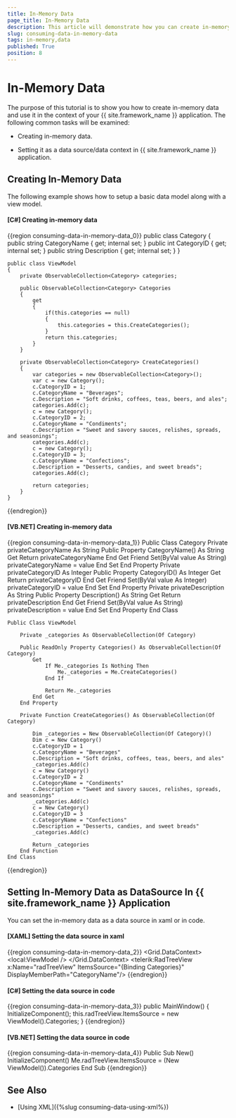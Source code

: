 ```yaml
---
title: In-Memory Data
page_title: In-Memory Data
description: This article will demonstrate how you can create in-memory data and use it in your {{ site.framework_name }} application.
slug: consuming-data-in-memory-data
tags: in-memory,data
published: True
position: 8
---
```


# In-Memory Data

The purpose of this tutorial is to show you how to create in-memory data and use it in the context of your {{ site.framework_name }} application. The following common tasks will be examined:

* Creating in-memory data. 

* Setting it as a data source/data context in {{ site.framework_name }} application.

## Creating In-Memory Data

The following example shows how to setup a basic data model along with a view model.

#### __[C#] Creating in-memory data__  
{{region consuming-data-in-memory-data_0}}
	public class Category
    {
        public string CategoryName { get; internal set; }
        public int CategoryID { get; internal set; }
        public string Description { get; internal set; }
    }

	public class ViewModel
    {
        private ObservableCollection<Category> categories;

        public ObservableCollection<Category> Categories
        {
            get
            {
                if(this.categories == null)
                {
                    this.categories = this.CreateCategories();
                }
                return this.categories;
            }
        }

        private ObservableCollection<Category> CreateCategories()
        {
            var categories = new ObservableCollection<Category>();
            var c = new Category();
            c.CategoryID = 1;
            c.CategoryName = "Beverages";
            c.Description = "Soft drinks, coffees, teas, beers, and ales";
            categories.Add(c);
            c = new Category();
            c.CategoryID = 2;
            c.CategoryName = "Condiments";
            c.Description = "Sweet and savory sauces, relishes, spreads, and seasonings";
            categories.Add(c);
            c = new Category();
            c.CategoryID = 3;
            c.CategoryName = "Confections";
            c.Description = "Desserts, candies, and sweet breads";
            categories.Add(c);

            return categories;
        }
    }
{{endregion}}

#### __[VB.NET] Creating in-memory data__

{{region consuming-data-in-memory-data_1}}
	Public Class Category
		Private privateCategoryName As String
		Public Property CategoryName() As String
			Get
				Return privateCategoryName
			End Get
			Friend Set(ByVal value As String)
				privateCategoryName = value
			End Set
		End Property
		Private privateCategoryID As Integer
		Public Property CategoryID() As Integer
			Get
				Return privateCategoryID
			End Get
			Friend Set(ByVal value As Integer)
				privateCategoryID = value
			End Set
		End Property
		Private privateDescription As String
		Public Property Description() As String
			Get
				Return privateDescription
			End Get
			Friend Set(ByVal value As String)
				privateDescription = value
			End Set
		End Property
	End Class

	Public Class ViewModel

		Private _categories As ObservableCollection(Of Category)

		Public ReadOnly Property Categories() As ObservableCollection(Of Category)
			Get
				If Me._categories Is Nothing Then
					Me._categories = Me.CreateCategories()
				End If

				Return Me._categories
			End Get
		End Property

		Private Function CreateCategories() As ObservableCollection(Of Category)

			Dim _categories = New ObservableCollection(Of Category)()
			Dim c = New Category()
			c.CategoryID = 1
			c.CategoryName = "Beverages"
			c.Description = "Soft drinks, coffees, teas, beers, and ales"
			_categories.Add(c)
			c = New Category()
			c.CategoryID = 2
			c.CategoryName = "Condiments"
			c.Description = "Sweet and savory sauces, relishes, spreads, and seasonings"
			_categories.Add(c)
			c = New Category()
			c.CategoryID = 3
			c.CategoryName = "Confections"
			c.Description = "Desserts, candies, and sweet breads"
			_categories.Add(c)

			Return _categories
		End Function
	End Class

{{endregion}}

## Setting In-Memory Data as DataSource In {{ site.framework_name }} Application

You can set the in-memory data as a data source in xaml or in code.

#### __[XAML] Setting the data source in xaml__  
{{region consuming-data-in-memory-data_2}}
    <Grid>
	  	<Grid.DataContext>
            <local:ViewModel />
        </Grid.DataContext>
        <telerik:RadTreeView x:Name="radTreeView" 
                             ItemsSource="{Binding Categories}" 
                             DisplayMemberPath="CategoryName"/>
    </Grid>
{{endregion}}

#### __[C#] Setting the data source in code__  
{{region consuming-data-in-memory-data_3}}
	public MainWindow()
	{
		InitializeComponent();
		this.radTreeView.ItemsSource = new ViewModel().Categories;
	}
{{endregion}}

#### __[VB.NET] Setting the data source in code__  
{{region consuming-data-in-memory-data_4}}
	Public Sub New()
		InitializeComponent()
		Me.radTreeView.ItemsSource = (New ViewModel()).Categories
	End Sub
{{endregion}}

## See Also  

* [Using XML]({%slug consuming-data-using-xml%})